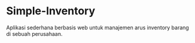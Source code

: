 # Simple-Inventory
Aplikasi sederhana berbasis web untuk manajemen arus inventory barang di sebuah perusahaan. 
